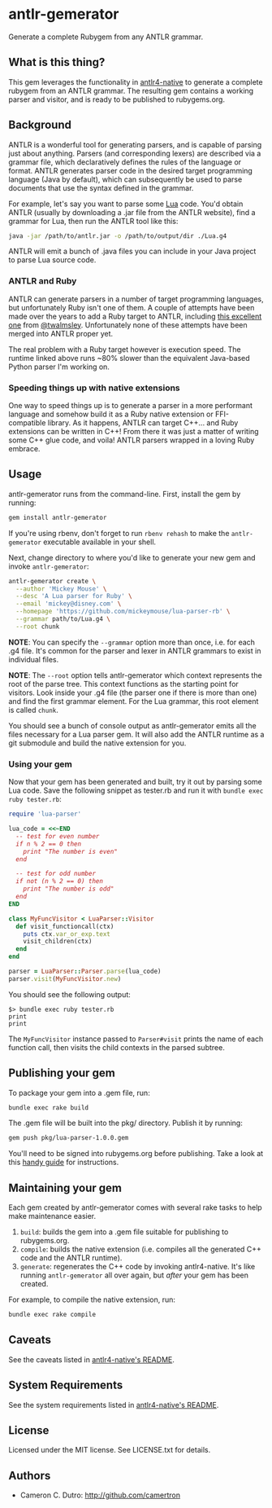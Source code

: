 # antlr-gemerator

Generate a complete Rubygem from any ANTLR grammar.

## What is this thing?

This gem leverages the functionality in [antlr4-native](https://github.com/camertron/antlr4-native) to generate a complete rubygem from an ANTLR grammar. The resulting gem contains a working parser and visitor, and is ready to be published to rubygems.org.

## Background

ANTLR is a wonderful tool for generating parsers, and is capable of parsing just about anything. Parsers (and corresponding lexers) are described via a grammar file, which declaratively defines the rules of the language or format. ANTLR generates parser code in the desired target programming language (Java by default), which can subsequently be used to parse documents that use the syntax defined in the grammar.

For example, let's say you want to parse some [Lua](https://www.lua.org/about.html) code. You'd obtain ANTLR (usually by downloading a .jar file from the ANTLR website), find a grammar for Lua, then run the ANTLR tool like this:

```bash
java -jar /path/to/antlr.jar -o /path/to/output/dir ./Lua.g4
```

ANTLR will emit a bunch of .java files you can include in your Java project to parse Lua source code.

### ANTLR and Ruby

ANTLR can generate parsers in a number of target programming languages, but unfortunately Ruby isn't one of them. A couple of attempts have been made over the years to add a Ruby target to ANTLR, including [this excellent one](https://github.com/MODLanguage/antlr4-ruby-runtime) from [@twalmsley](https://github.com/twalmsley). Unfortunately none of these attempts have been merged into ANTLR proper yet.

The real problem with a Ruby target however is execution speed. The runtime linked above runs \~80% slower than the equivalent Java-based Python parser I'm working on.

### Speeding things up with native extensions

One way to speed things up is to generate a parser in a more performant language and somehow build it as a Ruby native extension or FFI-compatible library. As it happens, ANTLR can target C++... and Ruby extensions can be written in C++! From there it was just a matter of writing some C++ glue code, and voila! ANTLR parsers wrapped in a loving Ruby embrace.

## Usage

antlr-gemerator runs from the command-line. First, install the gem by running:

```bash
gem install antlr-gemerator
```

If you're using rbenv, don't forget to run `rbenv rehash` to make the `antlr-gemerator` executable available in your shell.

Next, change directory to where you'd like to generate your new gem and invoke `antlr-gemerator`:

```bash
antlr-gemerator create \
  --author 'Mickey Mouse' \
  --desc 'A Lua parser for Ruby' \
  --email 'mickey@disney.com' \
  --homepage 'https://github.com/mickeymouse/lua-parser-rb' \
  --grammar path/to/Lua.g4 \
  --root chunk
```

**NOTE**: You can specify the `--grammar` option more than once, i.e. for each .g4 file. It's common for the parser and lexer in ANTLR grammars to exist in individual files.

**NOTE**: The `--root` option tells antlr-gemerator which context represents the root of the parse tree. This context functions as the starting point for visitors. Look inside your .g4 file (the parser one if there is more than one) and find the first grammar element. For the Lua grammar, this root element is called `chunk`.

You should see a bunch of console output as antlr-gemerator emits all the files necessary for a Lua parser gem. It will also add the ANTLR runtime as a git submodule and build the native extension for you.

### Using your gem

Now that your gem has been generated and built, try it out by parsing some Lua code. Save the following snippet as tester.rb and run it with `bundle exec ruby tester.rb`:

```ruby
require 'lua-parser'

lua_code = <<~END
  -- test for even number
  if n % 2 == 0 then
    print "The number is even"
  end

  -- test for odd number
  if not (n % 2 == 0) then
    print "The number is odd"
  end
END

class MyFuncVisitor < LuaParser::Visitor
  def visit_functioncall(ctx)
    puts ctx.var_or_exp.text
    visit_children(ctx)
  end
end

parser = LuaParser::Parser.parse(lua_code)
parser.visit(MyFuncVisitor.new)
```

You should see the following output:

```
$> bundle exec ruby tester.rb
print
print
```

The `MyFuncVisitor` instance passed to `Parser#visit` prints the name of each function call, then visits the child contexts in the parsed subtree.

## Publishing your gem

To package your gem into a .gem file, run:

```bash
bundle exec rake build
```

The .gem file will be built into the pkg/ directory. Publish it by running:

```bash
gem push pkg/lua-parser-1.0.0.gem
```

You'll need to be signed into rubygems.org before publishing. Take a look at this [handy guide](https://guides.rubygems.org/publishing/) for instructions.

## Maintaining your gem

Each gem created by antlr-gemerator comes with several rake tasks to help make maintenance easier.

1. `build`: builds the gem into a .gem file suitable for publishing to rubygems.org.
2. `compile`: builds the native extension (i.e. compiles all the generated C++ code and the ANTLR runtime).
3. `generate`: regenerates the C++ code by invoking antlr4-native. It's like running `antlr-gemerator` all over again, but _after_ your gem has been created.

For example, to compile the native extension, run:

```bash
bundle exec rake compile
```

## Caveats

See the caveats listed in [antlr4-native's README](https://github.com/camertron/antlr4-native-rb#caveats).

## System Requirements

See the system requirements listed in [antlr4-native's README](https://github.com/camertron/antlr4-native-rb#system-requirements).

## License

Licensed under the MIT license. See LICENSE.txt for details.

## Authors

* Cameron C. Dutro: http://github.com/camertron
